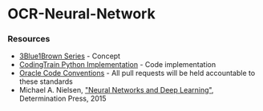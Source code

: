 # OCR-Neural-Network

### Resources
* [3Blue1Brown Series](https://www.youtube.com/playlist?list=PLZHQObOWTQDNU6R1_67000Dx_ZCJB-3pi) - Concept
* [CodingTrain Python Implementation](https://www.youtube.com/playlist?list=PLRqwX-V7Uu6Y7MdSCaIfsxc561QI0U0Tb) - Code implementation
* [Oracle Code Conventions](https://www.google.com/url?q=https://www.oracle.com/technetwork/java/codeconventions-150003.pdf&sa=D&source=hangouts&ust=1585250469917000&usg=AFQjCNErnuNMYogiK_-8zEUirp-hy5LHIA) - All pull requests will be held accountable to these standards
* Michael A. Nielsen, ["Neural Networks and Deep Learning"](http://neuralnetworksanddeeplearning.com/), Determination Press, 2015
